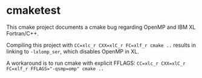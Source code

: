 # cmaketest
This cmake project documents a cmake bug regarding OpenMP and IBM XL Fortran/C++.

Compiling this project with `CC=xlc_r CXX=xlC_r FC=xlf_r cmake ..` results in linking to `-lxlomp_ser`, which disables OpenMP in XL.

A workaround is to run cmake with explicit FFLAGS: `CC=xlc_r CXX=xlC_r FC=xlf_r FFLAGS="-qsmp=omp" cmake ..`
